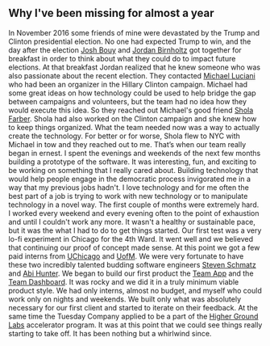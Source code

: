 ## Why I've been missing for almost a year
In November 2016 some friends of mine were devastated by the Trump and Clinton presidential election.
No one had expected Trump to win, and the day after the election [Josh Bouy](https://www.linkedin.com/in/joshbuoy/) and [Jordan Birnholtz](https://www.linkedin.com/in/birnholtz/)
got together for breakfast in order to think about what they could do to impact future elections.
At that breakfast Jordan realized that he knew someone who was also passionate about the recent election.
They contacted [Michael Luciani](https://www.linkedin.com/in/michael-luciani-64564749/) who had been an organizer in the Hillary Clinton campaign.
Michael had some great ideas on how technology could be used to help bridge the gap between campaigns and volunteers, but the team had no idea how they would execute this idea.
So they reached out Michael's good friend [Shola Farber](https://www.linkedin.com/in/sholafarber/).
Shola had also worked on the Clinton campaign and she knew how to keep things organized.
What the team needed now was a way to actually create the technology.
For better or for worse, Shola flew to NYC with Michael in tow and they reached out to me.
That’s when our team really began in ernest.
I spent the evenings and weekends of the next few months building a prototype of the software.
It was interesting, fun, and exciting to be working on something that I really cared about.
Building technology that would help people engage in the democratic process invigorated me in a way that my previous jobs hadn't.
I love technology and for me often the best part of a job is trying to work with new technology or to manipulate technology in a novel way.
The first couple of months were extremely hard.
I worked every weekend and every evening often to the point of exhaustion and until I couldn't work any more.
It wasn't a healthy or sustainable pace, but it was the what I had to do to get things started.
Our first test was a very lo-fi experiment in Chicago for the 4th Ward.
It went well and we believed that continuing our proof of concept made sense.
At this point we got a few paid interns from [UChicago](https://www.uchicago.edu/) and [UofM](https://www.umich.edu/).
We were very fortunate to have these two incredibly talented budding software engineers [Steven Schmatz](https://www.linkedin.com/in/steven-schmatz/) and [Abi Hunter](https://www.linkedin.com/in/abigail-hunter/).
We began to build our first product the [Team App](https://www.tuesdaycompany.com/team-app/) and the [Team Dashboard](https://www.tuesdaycompany.com/team-dashboard/).
It was rocky and we did it in a truly minimum viable product style.
We had only interns, almost no budget, and myself who could work only on nights and weekends.
We built only what was absolutely necessary for our first client and started to iterate on their feedback.
At the same time the Tuesday Company applied to be a part of the [Higher Ground Labs](https://www.highergroundlabs.com/accelerator-companies) accelerator program.
It was at this point that we could see things really starting to take off.
It has been nothing but a whirlwind since.